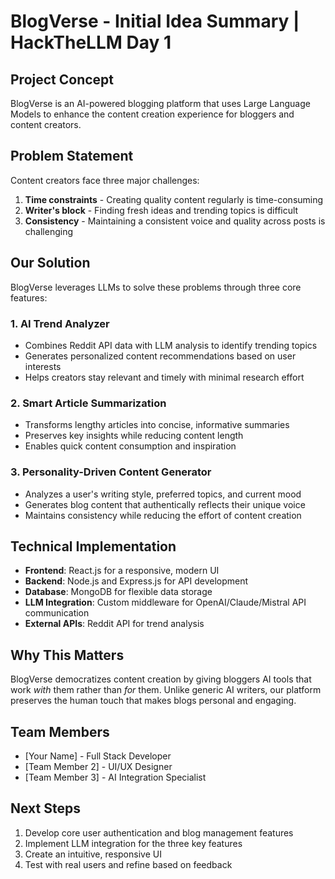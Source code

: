 # BlogVerse - Initial Idea Summary | HackTheLLM Day 1

## Project Concept
BlogVerse is an AI-powered blogging platform that uses Large Language Models to enhance the content creation experience for bloggers and content creators.

## Problem Statement
Content creators face three major challenges:
1. **Time constraints** - Creating quality content regularly is time-consuming
2. **Writer's block** - Finding fresh ideas and trending topics is difficult
3. **Consistency** - Maintaining a consistent voice and quality across posts is challenging

## Our Solution
BlogVerse leverages LLMs to solve these problems through three core features:

### 1. AI Trend Analyzer
- Combines Reddit API data with LLM analysis to identify trending topics
- Generates personalized content recommendations based on user interests
- Helps creators stay relevant and timely with minimal research effort

### 2. Smart Article Summarization
- Transforms lengthy articles into concise, informative summaries
- Preserves key insights while reducing content length
- Enables quick content consumption and inspiration

### 3. Personality-Driven Content Generator
- Analyzes a user's writing style, preferred topics, and current mood
- Generates blog content that authentically reflects their unique voice
- Maintains consistency while reducing the effort of content creation

## Technical Implementation
- **Frontend**: React.js for a responsive, modern UI
- **Backend**: Node.js and Express.js for API development
- **Database**: MongoDB for flexible data storage
- **LLM Integration**: Custom middleware for OpenAI/Claude/Mistral API communication
- **External APIs**: Reddit API for trend analysis

## Why This Matters
BlogVerse democratizes content creation by giving bloggers AI tools that work *with* them rather than *for* them. Unlike generic AI writers, our platform preserves the human touch that makes blogs personal and engaging.

## Team Members
- [Your Name] - Full Stack Developer
- [Team Member 2] - UI/UX Designer
- [Team Member 3] - AI Integration Specialist

## Next Steps
1. Develop core user authentication and blog management features
2. Implement LLM integration for the three key features
3. Create an intuitive, responsive UI
4. Test with real users and refine based on feedback
